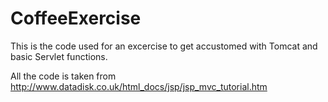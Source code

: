 CoffeeExercise
==============

This is the code used for an excercise to get accustomed with Tomcat and basic Servlet functions.

All the code is taken from http://www.datadisk.co.uk/html_docs/jsp/jsp_mvc_tutorial.htm

